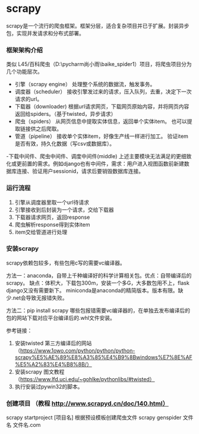 scrapy
=== 
scrapy是一个流行的爬虫框架。框架分层，适合复杂项目并已于扩展。封装异步包，实现并发请求和分布式部署。

### 框架架构介绍
类似 L45/百科爬虫（D:\pycharm尚小雨\baike_spider1）项目，将爬虫项目分为几个功能层次。

- 引擎（scrapy engine）
处理整个系统的数据流，触发事务。
- 调度器（scheduler）
接收引擎发过来的请求，压入队列，去重，决定下一次请求的url。
- 下载器（downloader)
根据url请求网页，下载网页原始内容，并将网页内容返回给spiders。（基于twisted，异步请求） 
- 爬虫（spiders）
从网页信息中提取实体信息，返回单个实体item。
也可以提取链接供之后爬取。
- 管道（pipeline）
接收单个实体item，好像生产线一样进行加工。
验证item是否有效，持久化数据（写csv或数据库）。

-下载中间件、爬虫中间件、调度中间件(middle)
上述主要模块无法满足的更细致化或更前置的需求。例如django也有中间件，需求：用户进入视图函数前新建数据库连接、验证用户sessionid，请求后要销毁数据库连接。

### 运行流程
1. 引擎从调度器里取一个url待请求
2. 引擎接收到后封装为一个请求，交给下载器
3. 下载器请求网页，返回response
4. 爬虫解析response得到实体item
5. item交给管道进行处理

### 安装scrapy
scrapy依赖包较多，有些包用c写的需要vc编译器。

方法一：anaconda，自带上千种编译好的科学计算相关包。优点：自带编译后的scrapy。 缺点：体积大，下载包300m，安装一个多G，大多数包用不上，flask django又没有需要新下。 miniconda是anaconda的精简版本。版本有限。缺少.net会导致无报错失败。

方法二：pip install scrapy  哪些包报错需要vc编译器的，在单独去发布编译后的包的网站下载对应平台编译后的.whl文件安装。

参考链接：
1. 安装twisted 第三方编译后的网站 （https://www.1owo.com/python/python/python-scrapy%E5%AE%89%E8%A3%85%E4%B9%8Bwindows%E7%8E%AF%E5%A2%83%E4%B8%8B/）
2. 安装scrapy 图文教程（https://www.lfd.uci.edu/~gohlke/pythonlibs/#twisted）
3. 执行安装过pywin32的脚本。


### 创建项目  （教程 http://www.scrapyd.cn/doc/140.html）
scrapy startproject [项目名]
根据预设模板创建爬虫文件 scrapy genspider  文件名 文件名.com
